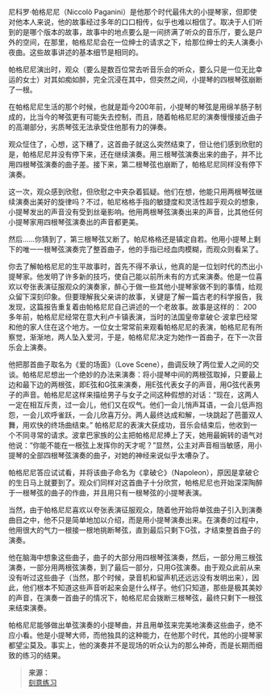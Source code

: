 尼科罗·帕格尼尼（Niccolò Paganini）是他那个时代最伟大的小提琴家，但即使对他本人来说，他的故事经过多年的口口相传，似乎也难以相信了。取决于人们听到的是哪个版本的故事，故事中的地点要么是一间挤满了听众的音乐厅，要么是户外的空间，在那里，帕格尼尼会在一位绅士的请求之下，给那位绅士的夫人演奏小夜曲。这些故事讲述的基本细节是相同的。

帕格尼尼演出时，观众（要么是数百位常去听音乐会的听众，要么只是一位无比幸运的女士）对其如痴如醉，完全沉浸在其中，但突然之间，小提琴的四根琴弦崩断了一根。

在帕格尼尼生活的那个时候，也就是距今200年前，小提琴的琴弦是用绵羊肠子制成的，比当今的琴弦更有可能失去控制，而且，随着帕格尼尼的演奏慢慢接近曲子的高潮部分，劣质琴弦无法承受住他那有力的弹奏。

观众怔住了，心想，这下糟了，这首曲子就这么突然结束了，但让他们感到欣慰的是，帕格尼尼并没有停下来，还在继续演奏。用三根琴弦演奏出来的曲子，并不比用四根琴弦演奏的曲子差。接下来，第二根琴弦也崩断了，帕格尼尼同样没有停下演奏。

这一次，观众感到欣慰，但欣慰之中夹杂着狐疑。他们在想，他能只用两根琴弦继续演奏出美好的旋律吗？不过，帕尼格格手指的敏捷度和灵活性超乎观众的想象，小提琴发出的声音没有受到丝毫影响。他用两根琴弦演奏出来的声音，比其他任何小提琴家用四根琴弦演奏出的声音都更美。

然后……你猜到了，第三根琴弦又断了。帕尼格格还是镇定自若。他用小提琴上剩下的唯一一根琴弦演奏完了整首曲子，他的手指已经血肉模糊，而观众则看呆了。


你去了解帕格尼尼的生平故事时，首先不得不承认，他真的是一位划时代的杰出小提琴家。他发明了许多新的技巧，使自己能以前所未有的方式来演奏。他是一位喜欢以夸张表演征服观众的演奏家，醉心于做一些其他小提琴家做不到的事情，给观众留下深刻印象。但要理解我父亲讲的故事，关键是了解一篇古老的科学报告，我发现，这篇报告重复着由帕格尼尼自己讲述的一个老故事。故事是这样的：
200多年前，帕格尼尼经常在意大利卢卡镇表演，当时的法国皇帝拿破仑·波拿巴经常和他的家人住在这个地方。一位女士常常前来观看帕格尼尼的表演，帕格尼尼有所察觉，渐渐地，两人坠入爱河，于是，帕格尼尼决定为她作一首曲子，在下一次音乐会上演奏。

他把那首曲子取名为《爱的场面》（Love Scene），曲调反映了两位爱人之间的交谈。帕格尼尼想出一个绝妙的办法来演奏：将小提琴中间的两根弦取掉，只要最上边和最下边的两根弦，即E弦和G弦来演奏，用E弦代表女子的声音，用G弦代表男子的声音。帕格尼尼这样来描绘男子与女子之间这种假想的对话：“现在，这两人一定在相互斥责，过一会儿，他们又在叹气。他们一会儿悄声耳语，一会儿低声抱怨，一会儿欢呼雀跃，一会儿欣喜万分。两人最终达成和解，一块跳起了芭蕾双人舞，用欢快的终场曲结束。”
帕格尼尼的表演大获成功，音乐会结束后，他收到一个不同寻常的请求。波拿巴家族的公主把帕格尼尼捧上了天，她用最婉转的语气对他说：“你能不能在一根弦上发挥你的天才呢？”显然，公主对声音相当敏感，用小提琴的全部四根琴弦演奏的曲子，对她的神经来说似乎太嘈杂了。

帕格尼尼答应试试看，并将该曲子命名为《拿破仑》（Napoleon），原因是拿破仑的生日马上就要到了。观众们同样对这首曲子十分欣赏，帕格尼尼也开始深深陶醉于一根琴弦的曲子的作曲，并且用只有一根琴弦的小提琴表演。


当然，由于帕格尼尼喜欢以夸张表演征服观众，随着他开始将单弦曲子引入到演奏曲目之中，他不只是简单地加以介绍，而是用小提琴演奏出来。在演奏的过程中，他用很大的气力一根接一根地挑断琴弦，直到最后只剩下G弦，才结束整首曲子的演奏。

他在脑海中想象这些曲子，曲子的大部分用四根琴弦演奏，然后，一部分用三根弦演奏，一部分用两根弦演奏，到了最后一部分，只用G弦演奏。由于观众此前从来没有听过这些曲子（当然，那个时候，录音机和留声机还远远没有发明出来），因此，他们根本不知道这些声音听起来会是什么样子。他们只知道，那些是极其美妙的声音，在演奏一首曲子的情况下，帕格尼尼会拨断三根琴弦，最终只剩下一根弦来结束演奏。

帕格尼尼能够做出单弦演奏的小提琴曲，并且用单弦来完美地演奏这些曲子，绝不应小看。他是小提琴大师，而他独具的这种能力，在他那个时代，其他的小提琴家都望尘莫及。事实上，他的演奏并不是现场的听众认为的那么神奇，而是长期而细致的练习的结果。

>**来源：**  
>[刻意练习](读书/学习/刻意练习.md)

